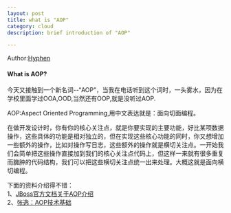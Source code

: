 ```yaml
---
layout: post
title: what is "AOP"
category: cloud
description: brief introduction of "AOP"

---
```


Author:[Hyphen](http://weibo.com/344736086)

#### What is AOP?

今天又接触到一个新名词--“AOP”，当我在电话听到这个词时，一头雾水，因为在学校里面学过OOA,OOD,当然还有OOP,就是没听过AOP.

AOP:Aspect Oriented Programming,用中文表达就是：面向切面编程。

在做开发设计时，你有你的核心关注点，就是你要实现的主要功能，好比某项数据操作，这些具体的功能是相对独立的，但在实现这些核心功能的同时，你又想增加一些额外的操作，比如对操作写日志，这些额外的操作就是横切关注点。一开始我们会简单把这些操作直接加到我们的核心关注点代码上，但这样一来就有很多重复而臃肿的代码结构，我们可以把这些横切关注点统一出来处理。大概这就是面向横切编程。

下面的资料介绍得不错：  
1、[JBoss官方文档关于AOP介绍](http://docs.jboss.org/jbossaop/docs/2.0.0.GA/docs/aspect-framework/userguide/en/html/what.html)  	
2、[张逸：AOP技术基础](http://www.cnblogs.com/wayfarer/articles/241024.html)